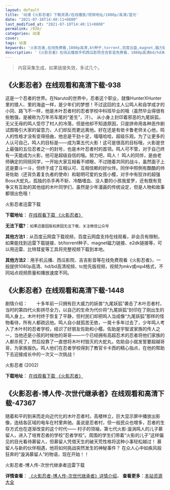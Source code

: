 ```yaml
---
layout: default
title: '动漫《火影忍者》下载资源/在线播放/视频地址/1080p/高清/蓝光'
date: "2021-07-10T14:40:11+0800"
last_modified_at: "2021-07-10T14:40:11+0800"
permalink: /938/
categories: 动漫
cover:
tags: 动漫
keywords: '火影忍者,在线免费看,1080p高清,bt种子,torrent,百度云盘,magnet,磁力链,迅雷下载资源'
description: '《火影忍者》在线云播放手机西瓜影院吉吉影音免费看，1080p高清bd/hd未删减完整版和tc抢先枪版，mkv/mp4格式，附带bt/torrent种子、magnet/磁力链、百度云盘、网盘资源迅雷下载链接'
---
```


>内容采集生成，如果链接失效，多试几个。


## 《火影忍者》在线观看和高清下载-938

这是一个忍者的世界。在Naruto的世界中，忍者这个职业，就像HunterXHunter里的猎人、里的海盗一样，是少年们的梦想！不过这回的主人公鸣人和自学成才的小冈、路飞不一样，他是木叶忍者村的忍者学校中科班毕业的哦（虽然毕业得很有些勉强，是被称为万年吊车尾的“差生”，汗）。 从小身上封印着邪恶的九尾妖狐，无父无母的鸣人受尽了村人的冷落，但是他却不知道原因，只是拼命用各种恶作剧试图吸引大家的留意力，人们却反而更远离他。好在还是有依卡鲁老师关心他，鸣人的性格才没有变得扭曲，他总是干劲十足，嘻嘻哈哈，超级乐观。为了让更多的人认可自己，鸣人的目标是——成为第五代火影！这可是很高的目标哦，火影是世上最强的五位忍者之一的封号，也是木叶忍者村的首领。鸣人可不管，对于自己终有一天能成为火影，他可是超级自信的哦。努力吧，鸣人！ 鸣人的同伴，是由老师确定的同班同学，一开始大家互相看不顺眼，不过随着共同的战斗，虽然面子上还是要斗一斗，但终于成了互相认可、互相信赖的好伙伴。同伴中照例有酷酷的帅哥佐助（还背负着复仇者的使命）和聪明可爱的女孩小樱，对手中有狡诈的超强Boss大蛇丸，孤独的杀手再不斩、冷酷嗜血、没人要的小孩我爱罗，还有既有竞争又有互助的其他组的木叶同学们，虽然是少年漫画的传统设定，但是人物和故事都很出色哦！


火影忍者迅雷下载

**下载地址**： [在线观看下载 《火影忍者》](https://www.993dy.com//vod-detail-id-6318.html) 


**无法下载?**：`如果迅雷因版权原因无法下载，关注微信公众号 `

**其他方法1**：从百度云网盘下载视频，百度云网盘支持在线观看，非会员有限制，如果能找到迅雷下载链接、bt/torrent种子、magnet磁力链接、e2dk链接等，可以用迅雷、比特彗星等工具将完整视频下载到本地。

**其他方法2**：用手机云播、西瓜影院、吉吉影音等在线免费观看《火影忍者》，一般提供1080p高清、hd/bd高清视频、tc抢先版视频，视频为mkv或mp4格式，不同站点视频质量和播放速度不同。


## 《火影忍者》在线观看和高清下载-1448

剧情介绍：　　十多年前一只拥有巨大威力的妖兽“九尾妖狐”袭击了木叶忍者村，当时的第四代火影拼尽全力，以自己的生命为代价将“九尾妖狐”封印在了刚出生的鸣人身上。木叶村终于恢复了平静，但村民们却把鸣人当成像“九尾妖狐”那样的怪物看待，所有人都疏远他。鸣人自小就孤苦无依，一晃十多年过去了，少年鸣人考入了木叶村的忍者学校，结识了好朋友佐助和小樱。佐助是宇智波家族的传人之一，当他还是小孩的时候他的哥哥——一个已经拥有高超忍术的忍者将他们家族的人都杀死了，然后投靠了一直想将木叶村毁灭的大蛇丸，佐助自小就发誓要超越哥哥，为家族报仇。鸣人他们在忍者学校得到了教官卡卡西的精心指点，在他的帮助下去迎接成长中的一次又一次挑战！


火影忍者 (2002)

**下载地址**： [在线观看下载 《火影忍者》](https://www.btbtdy.me/btdy/dy3599.html) 


## 《火影忍者-博人传-次世代继承者》在线观看和高清下载-47367

随着和平的到来而走向近代化的木叶忍者村。高楼林立，巨大显示屏中播放出影像，连结各区域的电车在村里奔驰。虽说是忍者村，但一般民众也增多，忍者的生存方式也在逐渐改变的这个时代—— 村子的领袖，第七代火影·漩涡鸣人的儿子慕留人，进入了培育忍者的学校“忍者学校”。周围的学生们带着“火影的儿子”这样偏见的目光看待慕留人，但慕留人凭借天生的破天荒性格将这种小事轻松越过！ 慕留人与新的伙伴相遇，他将如何挑战突然发生的神秘事件？ 在众人心中如疾风般狂奔的“漩涡慕留人”的物语，现在开始！！


火影忍者-博人传-次世代继承者迅雷下载

**详情查看**： [《火影忍者-博人传-次世代继承者》详情介绍](/movie/47367/)， **查看更多**：[本站资源大全](/movie/t/all/)

